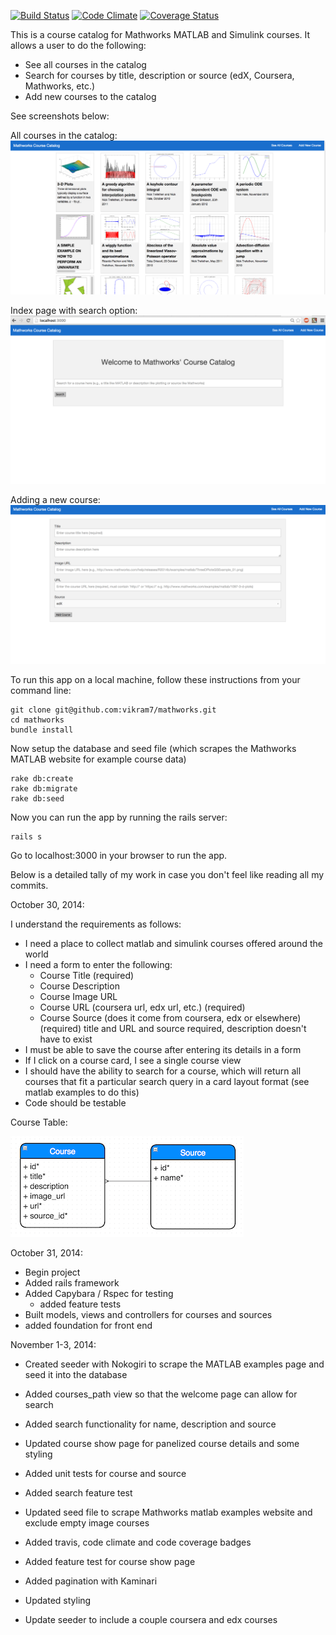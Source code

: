 [![Build Status](https://travis-ci.org/vikram7/mathworks.svg?branch=master)](https://travis-ci.org/vikram7/mathworks) [![Code Climate](https://codeclimate.com/github/vikram7/mathworks.png)](https://codeclimate.com/github/vikram7/mathworks) [![Coverage Status](https://coveralls.io/repos/vikram7/mathworks/badge.png)](https://coveralls.io/r/vikram7/mathworks)

This is a course catalog for Mathworks MATLAB and Simulink courses. It allows a user to do the following:
- See all courses in the catalog
- Search for courses by title, description or source (edX, Coursera, Mathworks, etc.)
- Add new courses to the catalog

See screenshots below:

All courses in the catalog:
![alt tag](02_see_all_courses.png)

Index page with search option:
![alt tag](01_welcome.png)

Adding a new course:
![alt tag](03_add_new_course.png)

To run this app on a local machine, follow these instructions from your command line:

```
git clone git@github.com:vikram7/mathworks.git
cd mathworks
bundle install
```

Now setup the database and seed file (which scrapes the Mathworks MATLAB website for example course data)
```
rake db:create
rake db:migrate
rake db:seed
```
Now you can run the app by running the rails server:
```
rails s
```
Go to localhost:3000 in your browser to run the app.

Below is a detailed tally of my work in case you don't feel like reading all my commits.

October 30, 2014:

I understand the requirements as follows:
- I need a place to collect matlab and simulink courses offered around the world
- I need a form to enter the following:
  - Course Title (required)
  - Course Description
  - Course Image URL
  - Course URL (coursera url, edx url, etc.) (required)
  - Course Source (does it come from coursera, edx or elsewhere) (required)
  title and URL and source required, description doesn't have to exist
- I must be able to save the course after entering its details in a form
- If I click on a course card, I see a single course view
- I should have the ability to search for a course, which will return all courses that fit a particular search query in a card layout format (see matlab examples to do this)
- Code should be testable

Course Table:

![alt tag](course.png)

October 31, 2014:

- Begin project
- Added rails framework
- Added Capybara / Rspec for testing
  - added feature tests
- Built models, views and controllers for courses and sources
- added foundation for front end

November 1-3, 2014:
- Created seeder with Nokogiri to scrape the MATLAB examples page and seed it into the database
- Added courses_path view so that the welcome page can allow for search
- Added search functionality for name, description and source
- Updated course show page for panelized course details and some styling
- Added unit tests for course and source
- Added search feature test
- Updated seed file to scrape Mathworks matlab examples website and exclude empty image courses
- Added travis, code climate and code coverage badges
- Added feature test for course show page
- Added pagination with Kaminari
- Updated styling

- Update seeder to include a couple coursera and edx courses

